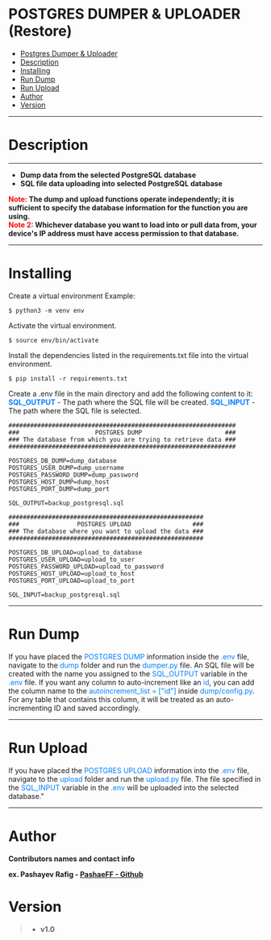 # POSTGRES DUMPER & UPLOADER (Restore)

- [Postgres Dumper & Uploader](#postgres-dumper--uploader)
- [Description](#description)
- [Installing](#installing)
- [Run Dump](#run-dump)
- [Run Upload](#run-upload)
- [Author](#author)
- [Version](#version)

___
# Description
___
* <b> Dump data from the selected PostgreSQL database </b>
* <b> SQL file data uploading into selected PostgreSQL database </b>

<b> <span style="color:red">Note:</span> The dump and upload functions operate independently; it is sufficient to specify the database information for the function you are using. </b><br/>
<b> <span style="color:red">Note 2:</span> Whichever database you want to load into or pull data from, your device's IP address must have access permission to that database.</b>
____

# Installing

Create a virtual environment
Example:           

``` 
$ python3 -m venv env
```

Activate the virtual environment.

```
$ source env/bin/activate
```
Install the dependencies listed in the requirements.txt file into the virtual environment.

```
$ pip install -r requirements.txt
```

Create a .env file in the main directory and add the following content to it:
<b style="color:#007FFF">SQL_OUTPUT</b> - The path where the SQL file will be created.
<b style="color:#007FFF">SQL_INPUT</b> - The path where the SQL file is selected.

```
###############################################################
###                     POSTGRES DUMP                       ###
### The database from which you are trying to retrieve data ###
###############################################################

POSTGRES_DB_DUMP=dump_database
POSTGRES_USER_DUMP=dump_username
POSTGRES_PASSWORD_DUMP=dump_password
POSTGRES_HOST_DUMP=dump_host
POSTGRES_PORT_DUMP=dump_port

SQL_OUTPUT=backup_postgresql.sql

######################################################
###                POSTGRES UPLOAD                 ###
### The database where you want to upload the data ###
######################################################

POSTGRES_DB_UPLOAD=upload_to_database
POSTGRES_USER_UPLOAD=upload_to_user
POSTGRES_PASSWORD_UPLOAD=upload_to_password
POSTGRES_HOST_UPLOAD=upload_to_host
POSTGRES_PORT_UPLOAD=upload_to_port

SQL_INPUT=backup_postgresql.sql
```
___

# Run Dump


If you have placed the <span style="color:#007FFF">POSTGRES DUMP</span> information inside the <span style="color:#007FFF">.env</span> file, navigate to the <span style="color:#007FFF">dump</span> folder and run the <span style="color:#007FFF">dumper.py</span> file. An SQL file will be created with the name you assigned to the <span style="color:#007FFF">SQL_OUTPUT</span> variable in the <span style="color:#007FFF">.env</span> file.
If you want any column to auto-increment like an <span style="color:#007FFF">id</span>, you can add the column name to the <span style="color:#007FFF">autoincrement_list = ["id"]</span> inside <span style="color:#007FFF">dump/config.py</span>. For any table that contains this column, it will be treated as an auto-incrementing ID and saved accordingly.

___

# Run Upload

If you have placed the <span style="color:#007FFF">POSTGRES UPLOAD</span> information into the <span style="color:#007FFF">.env</span> file, navigate to the <span style="color:#007FFF">upload</span> folder and run the <span style="color:#007FFF">upload.py</span> file. The file specified in the <span style="color:#007FFF">SQL_INPUT</span> variable in the <span style="color:#007FFF">.env</span> will be uploaded into the selected database."

___

# Author

<b>Contributors names and contact info</b>

<b>ex. Pashayev Rafig - [PashaeFF - Github](https://github.com/PashaeFF) </b>

# Version

>* <b>v1.0</b>
